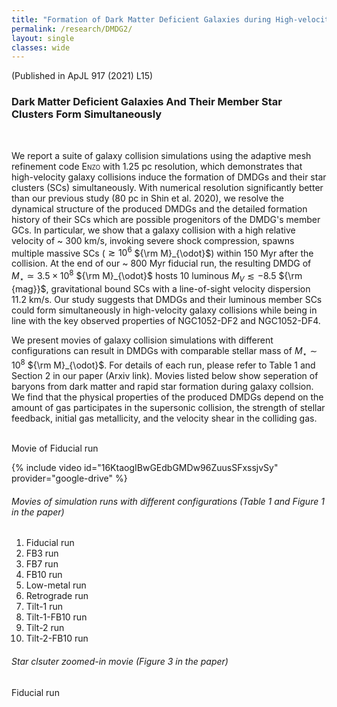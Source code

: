 ```yaml
---
title: "Formation of Dark Matter Deficient Galaxies during High-velocity Galaxy Collisions"
permalink: /research/DMDG2/
layout: single
classes: wide
---
```

(Published in <a href="https://iopscience.iop.org/article/10.3847/2041-8213/ac16e0" style="text-decoration:none" target="_blank">ApJL 917 (2021) L15</a>)
<br/>
### Dark Matter Deficient Galaxies And Their Member Star Clusters Form Simultaneously
<br/>

We report a suite of galaxy collision simulations using the adaptive mesh refinement code <span style="font-variant:small-caps;">Enzo</span> with 1.25 pc resolution, which demonstrates that high-velocity galaxy collisions induce the formation of DMDGs and their star clusters (SCs) simultaneously. With numerical resolution significantly better than our previous study (80 pc in <a href="https://ui.adsabs.harvard.edu/abs/2020ApJ...899...25S/abstract" style="text-decoration:none" target="_blank">Shin et al. 2020</a>), we resolve the dynamical structure of the produced DMDGs and the detailed formation history of their SCs which are possible progenitors of the DMDG's member GCs. 
In particular, we show that a galaxy collision with a high relative velocity of ~ 300 km/s, invoking severe shock compression, spawns multiple massive SCs ($`\gtrsim 10^{6}`$ $`{\rm M}_{\odot}`$)
within 150 Myr after the collision. At the end of our ~ 800 Myr fiducial run, the resulting DMDG of $`M_{\star} \simeq 3.5 \times 10^{8}`$ $`{\rm M}_{\odot}`$ hosts 10 luminous $`M_{V} \lesssim -8.5`$ $`{\rm {mag}}`$, gravitational bound SCs with a line-of-sight velocity dispersion 11.2 km/s. Our study suggests that DMDGs and their luminous member SCs could form simultaneously in high-velocity galaxy collisions while being in line with the key observed properties of NGC1052-DF2 and NGC1052-DF4.

We present movies of galaxy collision simulations with different configurations can result in DMDGs with comparable stellar mass of $`M_{\star} \sim 10^{8}`$ $`{\rm M}_{\odot}`$. For details of each run, please refer to Table 1 and Section 2 in our paper (Arxiv link). Movies listed below show seperation of baryons from dark matter and rapid star formation during galaxy collsion. We find that the physical properties of the produced DMDGs depend on the amount of gas participates in the supersonic collision, the strength of stellar feedback, initial gas metallicity, and the velocity shear in the colliding gas.
<br/>
<br/>

Movie of Fiducial run

{% include video id="16KtaogIBwGEdbGMDw96ZuusSFxssjvSy" provider="google-drive" %}



###### Movies of simulation runs with different configurations (Table 1 and Figure 1 in the paper)

1. <a href="https://drive.google.com/file/d/16KtaogIBwGEdbGMDw96ZuusSFxssjvSy/view?usp=sharing" style="text-decoration:none" target="_blank">Fiducial run</a>
2. <a href="https://drive.google.com/file/d/1hkxAfTa_L6YNWUsWM7-0oOHUS3P5niBI/view?usp=sharing" style="text-decoration:none" target="_blank">FB3 run</a>
3. <a href="https://drive.google.com/file/d/1TvSt0LikV0sqEWm5k3o1pbqbW-bXrZPg/view?usp=sharing" style="text-decoration:none" target="_blank">FB7 run</a>
4. <a href="https://drive.google.com/file/d/1xM09Dt_RZBFPyA_-nwFHWvxdUkon_lMh/view?usp=sharing" style="text-decoration:none" target="_blank">FB10 run</a>
5. <a href="https://drive.google.com/file/d/1C07fmrH7HRrrUF08mGawjOKF-uqIg95a/view?usp=sharing" style="text-decoration:none" target="_blank">Low-metal run</a>
6. <a href="https://drive.google.com/file/d/1VpvzmQ5YLDImJW2f8bqUC3U0sPZj2BWs/view?usp=sharing" style="text-decoration:none" target="_blank">Retrograde run</a>
7. <a href="https://drive.google.com/file/d/1MspAHb7m-k21hLQerELb8ysUBJO16aHM/view?usp=sharing" style="text-decoration:none" target="_blank">Tilt-1 run</a>
8. <a href="https://drive.google.com/file/d/11xHKw1wBNBZPlrU4ImingBW3P2vHjcoM/view?usp=sharing" style="text-decoration:none" target="_blank">Tilt-1-FB10 run</a>
9. <a href="https://drive.google.com/file/d/1A3kPL-y9RZwpBkLy-B6tV2BreIPpUwps/view?usp=sharing" style="text-decoration:none" target="_blank">Tilt-2 run</a>
10. <a href="https://drive.google.com/file/d/1DoF_hZNUwqDJkJvoH3fwA4JJteIOu1Tz/view?usp=sharing" style="text-decoration:none" target="_blank">Tilt-2-FB10 run</a>


###### Star clsuter zoomed-in movie (Figure 3 in the paper)

<a href="https://drive.google.com/file/d/1S7kuJySv7QAfC6NdkYzgJvHECuigiesD/view?usp=sharing" style="text-decoration:none" target="_blank">Fiducial run</a>
